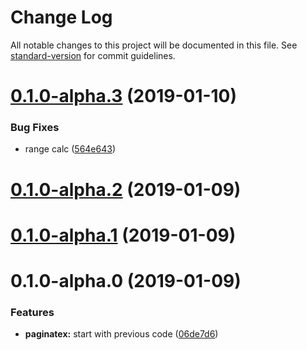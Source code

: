 # Change Log

All notable changes to this project will be documented in this file. See [standard-version](https://github.com/conventional-changelog/standard-version) for commit guidelines.

<a name="0.1.0-alpha.3"></a>
# [0.1.0-alpha.3](https://github.com/brunobertolini/paginatex/compare/v0.1.0-alpha.2...v0.1.0-alpha.3) (2019-01-10)


### Bug Fixes

* range calc ([564e643](https://github.com/brunobertolini/paginatex/commit/564e643))



<a name="0.1.0-alpha.2"></a>
# [0.1.0-alpha.2](https://github.com/brunobertolini/paginatex/compare/v0.1.0-alpha.1...v0.1.0-alpha.2) (2019-01-09)



<a name="0.1.0-alpha.1"></a>
# [0.1.0-alpha.1](https://github.com/brunobertolini/paginatex/compare/v0.1.0-alpha.0...v0.1.0-alpha.1) (2019-01-09)



<a name="0.1.0-alpha.0"></a>
# 0.1.0-alpha.0 (2019-01-09)


### Features

* **paginatex:** start with previous code ([06de7d6](https://github.com/brunobertolini/paginatex/commit/06de7d6))
